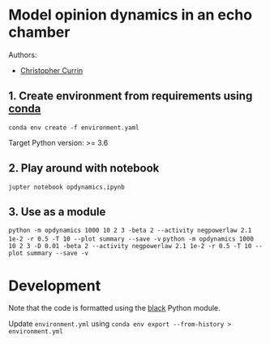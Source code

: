 # Model opinion dynamics in an echo chamber

Authors: 
- [Christopher Currin](https://chriscurrin.com)

## 1. Create environment from requirements using [conda](https://docs.conda.io/en/latest/)

`conda env create -f environment.yaml`

Target Python version: >= 3.6

## 2. Play around with notebook

`jupter notebook opdynamics.ipynb`

## 3. Use as a module

`python -m opdynamics 1000 10 2 3 -beta 2 --activity negpowerlaw 2.1 1e-2 -r 0.5 -T 10 --plot summary --save -v`
`python -m opdynamics 1000 10 2 3 -D 0.01 -beta 2 --activity negpowerlaw 2.1 1e-2 -r 0.5 -T 10 --plot summary --save -v`

# Development

Note that the code is formatted using the [black](https://pypi.org/project/black/) Python module.

Update `environment.yml` using `conda env export --from-history > environment.yml`


